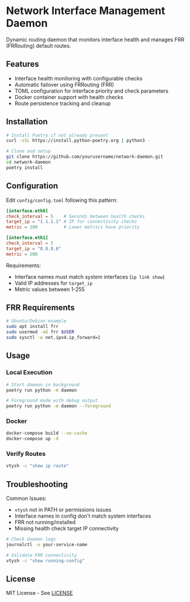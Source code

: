 # Network Interface Management Daemon

Dynamic routing daemon that monitors interface health and manages FRR (FRRouting) default routes.

## Features

- Interface health monitoring with configurable checks
- Automatic failover using FRRouting (FRR)
- TOML configuration for interface priority and check parameters
- Docker container support with health checks
- Route persistence tracking and cleanup

## Installation

```bash
# Install Poetry if not already present
curl -sSL https://install.python-poetry.org | python3 -

# Clone and setup
git clone https://github.com/yourusername/network-daemon.git
cd network-daemon
poetry install
```

## Configuration

Edit `config/config.toml` following this pattern:

```toml
[interface.eth0]
check_interval = 5    # Seconds between health checks
target_ip = "1.1.1.1" # IP for connectivity checks
metric = 100          # Lower metrics have priority

[interface.eth1]
check_interval = 5
target_ip = "8.8.8.8" 
metric = 200
```

Requirements:
- Interface names must match system interfaces (`ip link show`)
- Valid IP addresses for `target_ip`
- Metric values between 1-255

## FRR Requirements
```bash
# Ubuntu/Debian example
sudo apt install frr
sudo usermod -aG frr $USER
sudo sysctl -w net.ipv4.ip_forward=1
```

## Usage

### Local Execution
```bash
# Start daemon in background
poetry run python -m daemon

# Foreground mode with debug output
poetry run python -m daemon --foreground
```

### Docker
```bash
docker-compose build --no-cache
docker-compose up -d
```

### Verify Routes
```bash
vtysh -c "show ip route"
```

## Troubleshooting

Common Issues:
- `vtysh` not in PATH or permissions issues
- Interface names in config don't match system interfaces
- FRR not running/installed
- Missing health check target IP connectivity

```bash
# Check daemon logs
journalctl -u your-service-name

# Validate FRR connectivity
vtysh -c "show running-config"
```

## License
MIT License - See [LICENSE](LICENSE)
